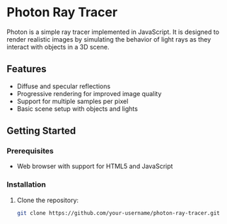 # Photon Ray Tracer

Photon is a simple ray tracer implemented in JavaScript. It is designed to render realistic images by simulating the behavior of light rays as they interact with objects in a 3D scene.

## Features

- Diffuse and specular reflections
- Progressive rendering for improved image quality
- Support for multiple samples per pixel
- Basic scene setup with objects and lights

## Getting Started

### Prerequisites

- Web browser with support for HTML5 and JavaScript

### Installation

1. Clone the repository:

   ```bash
   git clone https://github.com/your-username/photon-ray-tracer.git
